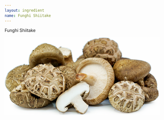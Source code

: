 ```yaml
---
layout: ingredient
name: Funghi Shiitake
---
```


Funghi Shiitake

![Funghi Shiitake](/assets/images/ingredients/shiitake-1.png)
